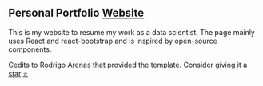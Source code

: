 
<h2>
  Personal Portfolio
  <a href="https://gustavo-luz.github.io/portfolio-react/" target="_blank">Website</a>
</h2>

This is my website to resume my work as a data scientist.
The page mainly uses React and react-bootstrap and is inspired by open-source components.

Cedits to Rodrigo Arenas that provided the template.
Consider giving it a 
[star](https://github.com/rodrigo-arenas/portfolio/stargazers) [⭐](https://github.com/rodrigo-arenas/portfolio/stargazers)


